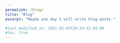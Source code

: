 ```yaml
---
permalink: /blog/
title: "Blog"
excerpt: "Maybe one day I will write blog posts."

#last_modified_at: 2021-02-05T20:54:41-05:00
#toc: true
---
```

